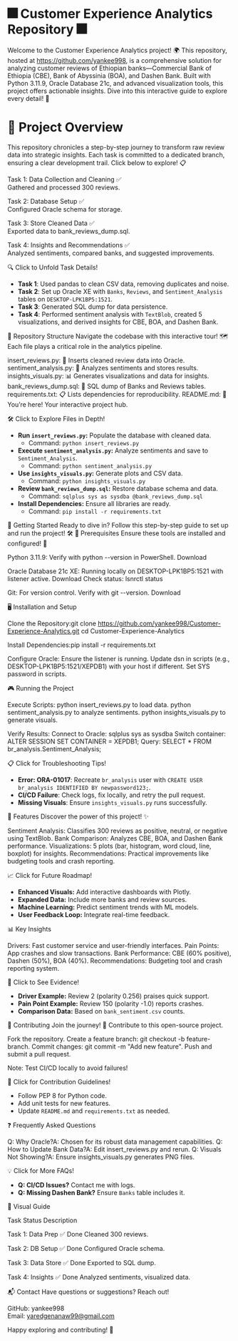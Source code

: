 # 🎆 Customer Experience Analytics Repository 🎆
  
Welcome to the Customer Experience Analytics project! 🌍 This repository, hosted at https://github.com/yankee998, is a comprehensive solution for analyzing customer reviews of Ethiopian banks—Commercial Bank of Ethiopia (CBE), Bank of Abyssinia (BOA), and Dashen Bank. Built with Python 3.11.9, Oracle Database 21c, and advanced visualization tools, this project offers actionable insights. Dive into this interactive guide to explore every detail! 🚀

# 🌟 Project Overview

This repository chronicles a step-by-step journey to transform raw review data into strategic insights. Each task is committed to a dedicated branch, ensuring a clear development trail. Click below to explore! 📋

Task 1: Data Collection and Cleaning ✅  
Gathered and processed 300 reviews.


Task 2: Database Setup ✅  
Configured Oracle schema for storage.


Task 3: Store Cleaned Data ✅  
Exported data to bank_reviews_dump.sql.


Task 4: Insights and Recommendations ✅  
Analyzed sentiments, compared banks, and suggested improvements.




🔍 Click to Unfold Task Details!

- **Task 1**: Used pandas to clean CSV data, removing duplicates and noise.
- **Task 2**: Set up Oracle XE with `Banks`, `Reviews`, and `Sentiment_Analysis` tables on `DESKTOP-LPK1BP5:1521`.
- **Task 3**: Generated SQL dump for data persistence.
- **Task 4**: Performed sentiment analysis with `TextBlob`, created 5 visualizations, and derived insights for CBE, BOA, and Dashen Bank.



📂 Repository Structure
Navigate the codebase with this interactive tour! 🗺️ Each file plays a critical role in the analytics pipeline.

insert_reviews.py: 📝 Inserts cleaned review data into Oracle.
sentiment_analysis.py: 🤖 Analyzes sentiments and stores results.
insights_visuals.py: 📊 Generates visualizations and data for insights.
bank_reviews_dump.sql: 💾 SQL dump of Banks and Reviews tables.
requirements.txt: 📋 Lists dependencies for reproducibility.
README.md: 📖 You’re here! Your interactive project hub.


🛠️ Click to Explore Files in Depth!

- **Run `insert_reviews.py`:** Populate the database with cleaned data.
  - Command: `python insert_reviews.py`
- **Execute `sentiment_analysis.py`:** Analyze sentiments and save to `Sentiment_Analysis`.
  - Command: `python sentiment_analysis.py`
- **Use `insights_visuals.py`:** Generate plots and CSV data.
  - Command: `python insights_visuals.py`
- **Review `bank_reviews_dump.sql`:** Restore database schema and data.
  - Command: `sqlplus sys as sysdba @bank_reviews_dump.sql`
- **Install Dependencies:** Ensure all libraries are ready.
  - Command: `pip install -r requirements.txt`



🚀 Getting Started
Ready to dive in? Follow this step-by-step guide to set up and run the project! 🛠️
🎯 Prerequisites
Ensure these tools are installed and configured! 🔧

Python 3.11.9: Verify with python --version in PowerShell.
Download


Oracle Database 21c XE: Running locally on DESKTOP-LPK1BP5:1521 with listener active.
Download
Check status: lsnrctl status


Git: For version control. Verify with git --version.
Download



🖥️ Installation and Setup

Clone the Repository:git clone https://github.com/yankee998/Customer-Experience-Analytics.git
cd Customer-Experience-Analytics


Install Dependencies:pip install -r requirements.txt


Configure Oracle:
Ensure the listener is running.
Update dsn in scripts (e.g., DESKTOP-LPK1BP5:1521/XEPDB1) with your host if different.
Set SYS password in scripts.



🎮 Running the Project

Execute Scripts:
python insert_reviews.py to load data.
python sentiment_analysis.py to analyze sentiments.
python insights_visuals.py to generate visuals.


Verify Results:
Connect to Oracle: sqlplus sys as sysdba
Switch container: ALTER SESSION SET CONTAINER = XEPDB1;
Query: SELECT * FROM br_analysis.Sentiment_Analysis;




📋 Click for Troubleshooting Tips!

- **Error: ORA-01017**: Recreate `br_analysis` user with `CREATE USER br_analysis IDENTIFIED BY newpassword123;`.
- **CI/CD Failure**: Check logs, fix locally, and retry the pull request.
- **Missing Visuals**: Ensure `insights_visuals.py` runs successfully.



🌈 Features
Discover the power of this project! ✨

Sentiment Analysis: Classifies 300 reviews as positive, neutral, or negative using TextBlob.
Bank Comparison: Analyzes CBE, BOA, and Dashen Bank performance.
Visualizations: 5 plots (bar, histogram, word cloud, line, boxplot) for insights.
Recommendations: Practical improvements like budgeting tools and crash reporting.


📈 Click for Future Roadmap!

- **Enhanced Visuals:** Add interactive dashboards with Plotly.
- **Expanded Data:** Include more banks and review sources.
- **Machine Learning:** Predict sentiment trends with ML models.
- **User Feedback Loop:** Integrate real-time feedback.



📊 Key Insights

Drivers: Fast customer service and user-friendly interfaces.
Pain Points: App crashes and slow transactions.
Bank Performance: CBE (60% positive), Dashen (50%), BOA (40%).
Recommendations: Budgeting tool and crash reporting system.


🔎 Click to See Evidence!

- **Driver Example:** Review 2 (polarity 0.256) praises quick support.
- **Pain Point Example:** Review 150 (polarity -1.0) reports crashes.
- **Comparison Data:** Based on `bank_sentiment.csv` counts.



🤝 Contributing
Join the journey! 🌱 Contribute to this open-source project.

Fork the repository.
Create a feature branch: git checkout -b feature-branch.
Commit changes: git commit -m "Add new feature".
Push and submit a pull request.


Note: Test CI/CD locally to avoid failures!


📝 Click for Contribution Guidelines!

- Follow PEP 8 for Python code.
- Add unit tests for new features.
- Update `README.md` and `requirements.txt` as needed.



❓ Frequently Asked Questions

Q: Why Oracle?A: Chosen for its robust data management capabilities.
Q: How to Update Bank Data?A: Edit insert_reviews.py and rerun.
Q: Visuals Not Showing?A: Ensure insights_visuals.py generates PNG files.


💡 Click for More FAQs!

- **Q: CI/CD Issues?** Contact me with logs.
- **Q: Missing Dashen Bank?** Ensure `Banks` table includes it.



🎨 Visual Guide



Task
Status
Description



Task 1: Data Prep
✅ Done
Cleaned 300 reviews.


Task 2: DB Setup
✅ Done
Configured Oracle schema.


Task 3: Data Store
✅ Done
Exported to SQL dump.


Task 4: Insights
✅ Done
Analyzed sentiments, visualized data.



📬 Contact
Have questions or suggestions? Reach out!  

GitHub: yankee998  
Email: yaredgenanaw99@gmail.com

Happy exploring and contributing! 🌟
